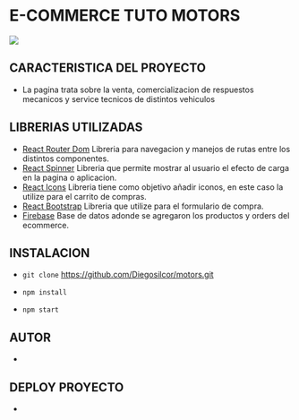 # E-COMMERCE TUTO MOTORS

![](public/image.readme.png)

## CARACTERISTICA DEL PROYECTO

- La pagina trata sobre la venta, comercializacion de respuestos mecanicos y service tecnicos de distintos vehiculos

## LIBRERIAS UTILIZADAS

- [React Router Dom](https://reactrouter.com/en/main "Heading link") Libreria para navegacion y manejos de rutas entre los distintos componentes.
- [React Spinner](https://www.davidhu.io/react-spinners/ "Heading link") Libreria que permite mostrar al usuario el efecto de carga en la pagina o aplicacion.
- [React Icons](https://react-icons.github.io/react-icons/ "Heading link") Libreria tiene como objetivo añadir iconos, en este caso la utilize para el carrito de compras.
- [React Bootstrap](https://react-bootstrap.github.io/ "Heading link") Libreria que utilize para el formulario de compra.
- [Firebase](https://firebase.google.com/ "Heading link") Base de datos adonde se agregaron los productos y orders del ecommerce.

## INSTALACION

- ``git clone`` <https://github.com/Diegosilcor/motors.git>

- ``npm install``

- ``npm start``

## AUTOR

- 



## DEPLOY PROYECTO

- 
